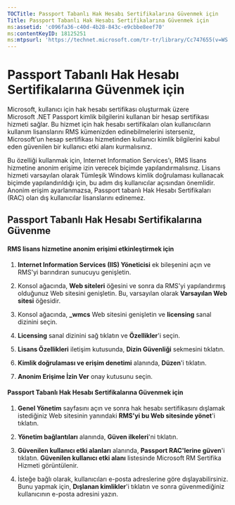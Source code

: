 ```yaml
---
TOCTitle: Passport Tabanlı Hak Hesabı Sertifikalarına Güvenmek için
Title: Passport Tabanlı Hak Hesabı Sertifikalarına Güvenmek için
ms:assetid: 'c096fa36-c40d-4b28-843c-e9cbbe8eef70'
ms:contentKeyID: 18125251
ms:mtpsurl: 'https://technet.microsoft.com/tr-tr/library/Cc747655(v=WS.10)'
---
```


Passport Tabanlı Hak Hesabı Sertifikalarına Güvenmek için
=========================================================

Microsoft, kullanıcı için hak hesabı sertifikası oluşturmak üzere Microsoft .NET Passport kimlik bilgilerini kullanan bir hesap sertifikası hizmeti sağlar. Bu hizmet için hak hesabı sertifikaları olan kullanıcıların kullanım lisanslarını RMS kümenizden edinebilmelerini isterseniz, Microsoft'un hesap sertifikası hizmetinden kullanıcı kimlik bilgilerini kabul eden güvenilen bir kullanıcı etki alanı kurmalısınız.

Bu özelliği kullanmak için, Internet Information Services'ı, RMS lisans hizmetine anonim erişime izin verecek biçimde yapılandırmalısınız. Lisans hizmeti varsayılan olarak Tümleşik Windows kimlik doğrulaması kullanacak biçimde yapılandırıldığı için, bu adım dış kullanıcılar açısından önemlidir. Anonim erişim ayarlanmazsa, Passport tabanlı Hak Hesabı Sertifikaları (RAC) olan dış kullanıcılar lisanslarını edinemez.

Passport Tabanlı Hak Hesabı Sertifikalarına Güvenme
---------------------------------------------------

#### RMS lisans hizmetine anonim erişimi etkinleştirmek için

1.  **Internet Information Services (IIS) Yöneticisi** ek bileşenini açın ve RMS'yi barındıran sunucuyu genişletin.

2.  Konsol ağacında, **Web siteleri** öğesini ve sonra da RMS'yi yapılandırmış olduğunuz Web sitesini genişletin. Bu, varsayılan olarak **Varsayılan Web sitesi** öğesidir.

3.  Konsol ağacında, **\_wmcs** Web sitesini genişletin ve **licensing** sanal dizinini seçin.

4.  **Licensing** sanal dizinini sağ tıklatın ve **Özellikler**'i seçin.

5.  **Lisans Özellikleri** iletişim kutusunda, **Dizin Güvenliği** sekmesini tıklatın.

6.  **Kimlik doğrulaması ve erişim denetimi** alanında, **Düzen**'i tıklatın.

7.  **Anonim Erişime İzin Ver** onay kutusunu seçin.

#### Passport Tabanlı Hak Hesabı Sertifikalarına Güvenmek için

1.  **Genel Yönetim** sayfasını açın ve sonra hak hesabı sertifikasını dışlamak istediğiniz Web sitesinin yanındaki **RMS'yi bu Web sitesinde yönet**'i tıklatın.

2.  **Yönetim bağlantıları** alanında, **Güven ilkeleri**'ni tıklatın.

3.  **Güvenilen kullanıcı etki alanları** alanında, **Passport RAC'lerine güven**'i tıklatın. **Güvenilen kullanıcı etki alanı** listesinde Microsoft RM Sertifika Hizmeti görüntülenir.

4.  İsteğe bağlı olarak, kullanıcıları e-posta adreslerine göre dışlayabilirsiniz. Bunu yapmak için, **Dışlanan kimlikler**'i tıklatın ve sonra güvenmediğiniz kullanıcının e-posta adresini yazın.
